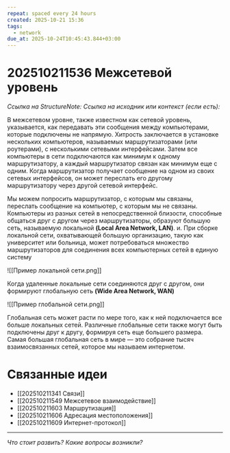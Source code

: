 ```yaml
---
repeat: spaced every 24 hours
created: 2025-10-21 15:36
tags:
  - network
due_at: 2025-10-24T10:45:43.844+03:00
---
```

# 202510211536 Межсетевой уровень

*Ссылка на StructureNote:*
*Ссылка на исходник или контекст (если есть):*

В межсетевом уровне, также известном как сетевой уровень, указывается, как передавать эти сообщения между компьютерами, которые подключены не напрямую. Хитрость заключается в установке нескольких компьютеров, называемых маршрутизаторами (или роутерами), с несколькими сетевыми интерфейсами. Затем все компьютеры в сети подключаются как минимум к одному маршрутизатору, а каждый маршрутизатор связан как минимум еще с одним. Когда маршрутизатор получает сообщение на одном из своих сетевых интерфейсов, он может переслать его другому маршрутизатору через другой сетевой интерфейс.

Мы можем попросить маршрутизатор, с которым мы связаны, переслать сообщение на компьютер, с которым мы не связаны. Компьютеры из разных сетей в непосредственной близости, способные общаться друг с другом через маршрутизаторы, образуют большую сеть, называемую локальной **(Local Area Network‚ LAN)**. и. При сборке локальной сети, охватывающей большую организацию, такую как университет или больница, может потребоваться множество маршрутизаторов для соединения всех компьютерных сетей в единую систему

![[Пример локальной сети.png]]

Когда удаленные локальные сети соединяются друг с другом, они формируют глобальную сеть **(Wide Area Network‚ WAN)**

![[Пример глобальной сети.png]]

Глобальная сеть может расти по мере того, как к ней подключается все больше локальных сетей. Различные глобальные сети также могут быть подключены друг к другу, формируя сеть еще большего размера. Самая большая глобальная сеть в мире — это собрание тысяч взаимосвязанных сетей, которое мы называем интернетом.

# Связанные идеи

- [[202510211341 Связи]]
- [[202510211549 Межсетевое взаимодействие]]
- [[202510211603 Маршрутизация]]
- [[202510211606 Адресация местоположения]]
- [[202510211609 Интернет-протокол]]

---

*Что стоит развить? Какие вопросы возникли?*
